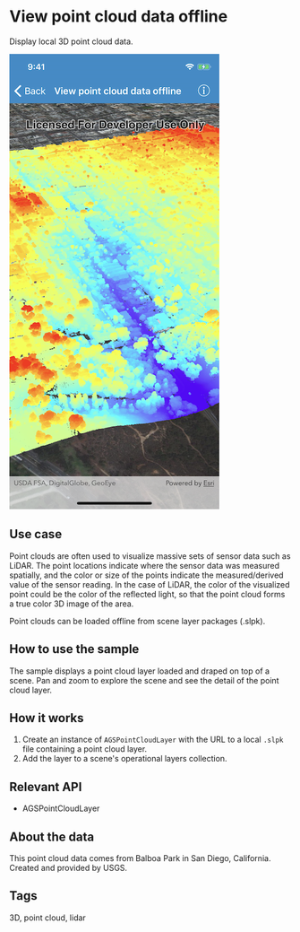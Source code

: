 # View point cloud data offline

Display local 3D point cloud data.

![View point cloud data offline sample](view-point-cloud-data.png)

## Use case

Point clouds are often used to visualize massive sets of sensor data such as LiDAR. The point locations indicate where the sensor data was measured spatially, and the color or size of the points indicate the measured/derived value of the sensor reading. In the case of LiDAR, the color of the visualized point could be the color of the reflected light, so that the point cloud forms a true color 3D image of the area.

Point clouds can be loaded offline from scene layer packages (.slpk).

## How to use the sample

The sample displays a point cloud layer loaded and draped on top of a scene. Pan and zoom to explore the scene and see the detail of the point cloud layer.

## How it works

1. Create an instance of `AGSPointCloudLayer` with the URL to a local `.slpk` file containing a point cloud layer.
2. Add the layer to a scene's operational layers collection.

## Relevant API

* AGSPointCloudLayer

## About the data

This point cloud data comes from Balboa Park in San Diego, California. Created and provided by USGS.

## Tags

3D, point cloud, lidar
